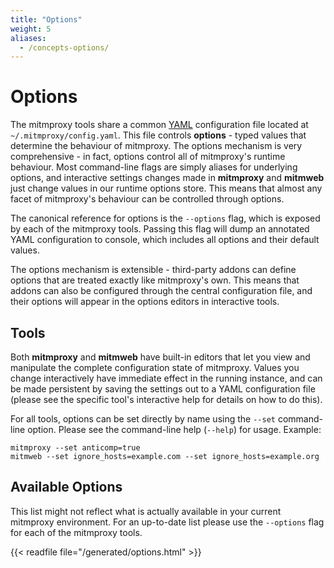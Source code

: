 ```yaml
---
title: "Options"
weight: 5
aliases:
  - /concepts-options/
---
```


# Options

The mitmproxy tools share a common [YAML](http://yaml.org/) configuration file
located at `~/.mitmproxy/config.yaml`. This file controls **options** - typed
values that determine the behaviour of mitmproxy. The options mechanism is very
comprehensive - in fact, options control all of mitmproxy's runtime behaviour.
Most command-line flags are simply aliases for underlying options, and
interactive settings changes made in **mitmproxy** and **mitmweb** just change
values in our runtime options store. This means that almost any facet of
mitmproxy's behaviour can be controlled through options.

The canonical reference for options is the `--options` flag, which is exposed by
each of the mitmproxy tools. Passing this flag will dump an annotated YAML
configuration to console, which includes all options and their default values.

The options mechanism is extensible - third-party addons can define options that
are treated exactly like mitmproxy's own. This means that addons can also be
configured through the central configuration file, and their options will appear
in the options editors in interactive tools.

## Tools

Both **mitmproxy** and **mitmweb** have built-in editors that let you view and
manipulate the complete configuration state of mitmproxy. Values you change
interactively have immediate effect in the running instance, and can be made
persistent by saving the settings out to a YAML configuration file (please see
the specific tool's interactive help for details on how to do this).

For all tools, options can be set directly by name using the `--set`
command-line option. Please see the command-line help (`--help`) for usage. Example:
```
mitmproxy --set anticomp=true
mitmweb --set ignore_hosts=example.com --set ignore_hosts=example.org 
```

## Available Options

This list might not reflect what is actually available in your current mitmproxy
environment. For an up-to-date list please use the `--options` flag for each of
the mitmproxy tools.

{{< readfile file="/generated/options.html" >}}
